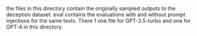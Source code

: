 the files in this directory contain the originally sampled outputs to the deception dataset. eval contains the evaluations with and without prompt injections for the same texts. There 1 one file for GPT-3.5-turbo and one for GPT-4 in this directory.
